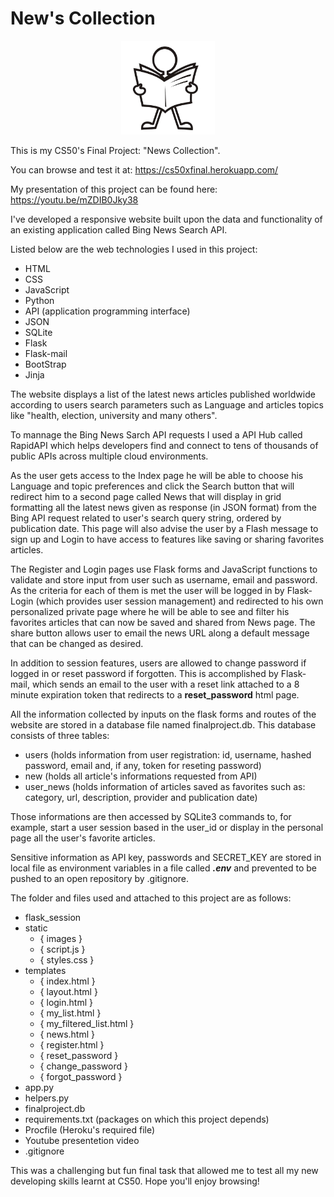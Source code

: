 # New's Collection



<p align="center">
  <img width="150"  src="https://github.com/Renatableao/Final_Project/blob/main/static/newspaper.png" />
</p>

This is my CS50's Final Project: "News Collection".

You can browse and test it at: https://cs50xfinal.herokuapp.com/

My presentation of this project can be found here: https://youtu.be/mZDIB0Jky38

I've developed a responsive website built upon the data and functionality of an existing application called Bing News Search API.

Listed below are the web technologies I used in this project:

* HTML 
* CSS 
* JavaScript 
* Python 
* API (application programming interface) 
* JSON
* SQLite 
* Flask 
* Flask-mail 
* BootStrap
* Jinja 

The website displays a list of the latest news articles published worldwide according to users search parameters such as Language and articles topics like "health, election, university and many others".

To mannage the Bing News Sarch API requests I used a API Hub called RapidAPI which helps developers find and connect to tens of thousands of public APIs across multiple cloud environments.

As the user gets access to the Index page he will be able to choose his Language and topic preferences and click the Search button that will redirect him to a second page called News that will display in grid formatting all the latest news given as response (in JSON format) from the Bing API request related to user's search query string, ordered by publication date. This page will also advise the user by a Flash message to sign up and Login to have access to features like saving or sharing favorites articles.

The Register and Login pages use Flask forms and JavaScript functions to validate and store input from user such as username, email and password. As the criteria for each of them is met the user will be logged in by Flask-Login (which provides user session management) and redirected to his own personalized private page where he will be able to see and filter his favorites articles that can now be saved and shared from News page. The share button allows user to email the news URL along a default message that can be changed as desired.

In addition to session features, users are allowed to change password if logged in or reset password if forgotten. This is accomplished by Flask-mail, which sends an email to the user with a reset link attached to a 8 minute expiration token that redirects to a **reset_password** html page.

All the information collected by inputs on the flask forms and routes of the website are stored in a database file named finalproject.db. This database consists of three tables:

* users (holds information from user registration: id, username, hashed password, email and, if any, token for reseting password)
* new (holds all article's informations requested from API)
* user_news (holds information of articles saved as favorites such as: category, url, description, provider and publication date)

Those informations are then accessed by SQLite3 commands to, for example, start a user session based in the user_id or display in the personal page all the user's favorite articles.

Sensitive information as API key, passwords and SECRET_KEY are stored in local file as environment variables in a file called ***.env*** and prevented to be pushed to an open repository by .gitignore.

The folder and files used and attached to this project are as follows:

* flask_session 
* static 
  * { images } 
  * { script.js } 
  * { styles.css } 
* templates 
  * { index.html } 
  * { layout.html } 
  * { login.html } 
  * { my_list.html } 
  * { my_filtered_list.html } 
  * { news.html } 
  * { register.html } 
  * { reset_password } 
  * { change_password } 
  * { forgot_password }
* app.py 
* helpers.py 
* finalproject.db 
* requirements.txt (packages on which this project depends)
* Procfile (Heroku's required file)
* Youtube presentetion video
* .gitignore

This was a challenging but fun final task that allowed me to test all my new developing skills learnt at CS50. Hope you'll enjoy browsing!
